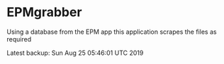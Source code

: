 # EPMgrabber
Using a database from the EPM app this application scrapes the files as required


Latest backup: Sun Aug 25 05:46:01 UTC 2019
